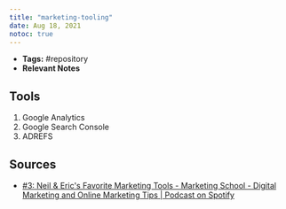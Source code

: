 ```yaml
---
title: "marketing-tooling"
date: Aug 18, 2021
notoc: true
---
```


- **Tags:** #repository 
- **Relevant Notes**


## Tools
1. Google Analytics
2. Google Search Console
3. ADREFS

## Sources
- [#3: Neil & Eric's Favorite Marketing Tools - Marketing School - Digital Marketing and Online Marketing Tips | Podcast on Spotify](https://open.spotify.com/episode/7nHS4rG6n2LNUjZKiOF9cj?si=2129e44439724cf3)